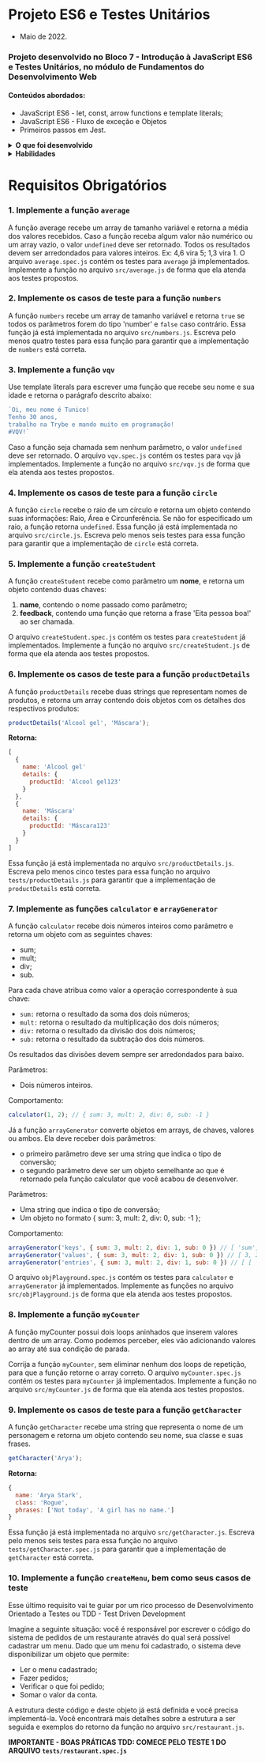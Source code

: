 # Projeto ES6 e Testes Unitários
- Maio de 2022.

### Projeto desenvolvido no Bloco 7 - Introdução à JavaScript ES6 e Testes Unitários, no módulo de Fundamentos do Desenvolvimento Web

#### Conteúdos abordados:
  - JavaScript ES6 - let, const, arrow functions e template literals;
  - JavaScript ES6 - Fluxo de exceção e Objetos
  - Primeiros passos em Jest.

<details>
  <summary><strong>O que foi desenvolvido</strong></summary><br />
  Implementação de funções na resolução dos requisitos propostos e/ou testes unitários, de acordo com o que está sendo solicitado em cada enunciado.
</details>

<details>
  <summary><strong>Habilidades</strong></summary>

  - Escrever testes unitários utilizando o módulo Jest do NodeJS para verificar o correto funcionamento das funções;

  - Escrever funções de forma que elas atendam a testes já implementados;
  
  - Escrever testes e funções utilizando uma abordagem de desenvolvimento orientado a testes.
</details>

# Requisitos Obrigatórios

### 1. Implemente a função `average`
A função average recebe um array de tamanho variável e retorna a média dos valores recebidos. Caso a função receba algum valor não numérico ou um array vazio, o valor `undefined` deve ser retornado. Todos os resultados devem ser arredondados para valores inteiros. Ex: 4,6 vira 5; 1,3 vira 1. O arquivo `average.spec.js` contém os testes para `average` já implementados. Implemente a função no arquivo `src/average.js` de forma que ela atenda aos testes propostos.

### 2. Implemente os casos de teste para a função `numbers`
A função `numbers` recebe um array de tamanho variável e retorna `true` se todos os parâmetros forem do tipo 'number' e `false` caso contrário. Essa função já está implementada no arquivo `src/numbers.js`. Escreva pelo menos quatro testes para essa função para garantir que a implementação de `numbers` está correta.

### 3. Implemente a função `vqv`
Use template literals para escrever uma função que recebe seu nome e sua idade e retorna o parágrafo descrito abaixo:

  ```javascript
  `Oi, meu nome é Tunico!
  Tenho 30 anos,
  trabalho na Trybe e mando muito em programação!
  #VQV!`
  ```

  Caso a função seja chamada sem nenhum parâmetro, o valor `undefined` deve ser retornado. O arquivo `vqv.spec.js` contém os testes para `vqv` já implementados. Implemente a função no arquivo `src/vqv.js` de forma que ela atenda aos testes propostos.

### 4. Implemente os casos de teste para a função `circle`
A função `circle` recebe o raio de um círculo e retorna um objeto contendo suas informações: Raio, Área e Circunferência. Se não for especificado um raio, a função retorna `undefined`. Essa função já está implementada no arquivo `src/circle.js`. Escreva pelo menos seis testes para essa função para garantir que a implementação de `circle` está correta.

### 5. Implemente a função `createStudent`
A função `createStudent` recebe como parâmetro um **nome**, e retorna um objeto contendo duas chaves:

  1. **name**, contendo o nome passado como parâmetro;
  2. **feedback**, contendo uma função que retorna a frase 'Eita pessoa boa!' ao ser chamada.

  O arquivo `createStudent.spec.js` contém os testes para `createStudent` já implementados. Implemente a função no arquivo `src/createStudent.js` de forma que ela atenda aos testes propostos.

### 6. Implemente os casos de teste para a função `productDetails`
A função `productDetails` recebe duas strings que representam nomes de produtos, e retorna um array contendo dois objetos com os detalhes dos respectivos produtos:

  ```javascript
  productDetails('Alcool gel', 'Máscara');
  ```

  **Retorna:**

  ```js
  [
    {
      name: 'Alcool gel'
      details: {
        productId: 'Alcool gel123'
      }
    },
    {
      name: 'Máscara'
      details: {
        productId: 'Máscara123'
      }
    }
  ]
  ```

  Essa função já está implementada no arquivo `src/productDetails.js`. Escreva pelo menos cinco testes para essa função no arquivo `tests/productDetails.js` para garantir que a implementação de `productDetails` está correta.

### 7. Implemente as funções `calculator` e `arrayGenerator`
A função `calculator` recebe dois números inteiros como parâmetro e retorna um objeto com as seguintes chaves:
  - sum;
  - mult;
  - div;
  - sub.

  Para cada chave atribua como valor a operação correspondente à sua chave:
  - `sum:` retorna o resultado da soma dos dois números;
  - `mult:` retorna o resultado da multiplicação dos dois números;
  - `div:` retorna o resultado da divisão dos dois números;
  - `sub:` retorna o resultado da subtração dos dois números.

  Os resultados das divisões devem sempre ser arredondados para baixo.

  Parâmetros:
  - Dois números inteiros.

  Comportamento:
  ```javascript
  calculator(1, 2); // { sum: 3, mult: 2, div: 0, sub: -1 }
  ```

  Já a função `arrayGenerator` converte objetos em arrays, de chaves, valores ou ambos. Ela deve receber dois parâmetros:

  - o primeiro parâmetro deve ser uma string que indica o tipo de conversão;
  - o segundo parâmetro deve ser um objeto semelhante ao que é retornado pela função calculator que você acabou de desenvolver.

  Parâmetros:
  - Uma string que indica o tipo de conversão;
  - Um objeto no formato { sum: 3, mult: 2, div: 0, sub: -1 };

  Comportamento:
  ```javascript
  arrayGenerator('keys', { sum: 3, mult: 2, div: 1, sub: 0 }) // [ 'sum', 'mult', 'div', 'sub' ]
  arrayGenerator('values', { sum: 3, mult: 2, div: 1, sub: 0 }) // [ 3, 2, 1, 0 ]
  arrayGenerator('entries', { sum: 3, mult: 2, div: 1, sub: 0 }) // [ [ 'sum', 3 ], [ 'mult', 2 ], [ 'div', 1 ], [ 'sub', 0 ] ]
  ```
  O arquivo `objPlayground.spec.js` contém os testes para `calculator` e `arrayGenerator` já implementados. Implemente as funções no arquivo `src/objPlayground.js` de forma que ela atenda aos testes propostos.

### 8. Implemente a função `myCounter`
A função myCounter possui dois loops aninhados que inserem valores dentro de um array. Como podemos perceber, eles vão adicionando valores ao array até sua condição de parada.

   Corrija a função `myCounter`, sem eliminar nenhum dos loops de repetição, para que a função retorne o array correto. O arquivo `myCounter.spec.js` contém os testes para `myCounter` já implementados. Implemente a função no arquivo `src/myCounter.js` de forma que ela atenda aos testes propostos.

### 9. Implemente os casos de teste para a função `getCharacter`
A função `getCharacter` recebe uma string que representa o nome de um personagem e retorna um objeto contendo seu nome, sua classe e suas frases.

  ```javascript
  getCharacter('Arya');
  ```

  **Retorna:**

  ```javascript
  {
    name: 'Arya Stark',
    class: 'Rogue',
    phrases: ['Not today', 'A girl has no name.']
  }
  ```

  Essa função já está implementada no arquivo `src/getCharacter.js`. Escreva pelo menos seis testes para essa função no arquivo `tests/getCharacter.spec.js` para garantir que a implementação de `getCharacter` está correta.

### 10. Implemente a função `createMenu`, bem como seus casos de teste
Esse último requisito vai te guiar por um rico processo de Desenvolvimento Orientado a Testes ou TDD - Test Driven Development

  Imagine a seguinte situação: você é responsável por escrever o código do sistema de pedidos de um restaurante através do qual será possível cadastrar um menu. Dado que um menu foi cadastrado, o sistema deve disponibilizar um objeto que permite:

  - Ler o menu cadastrado;
  - Fazer pedidos;
  - Verificar o que foi pedido;
  - Somar o valor da conta.

  A estrutura deste código e deste objeto já está definida e você precisa implementá-la. Você encontrará mais detalhes sobre a estrutura a ser seguida e exemplos do retorno da função no arquivo `src/restaurant.js`.

  **IMPORTANTE - BOAS PRÁTICAS TDD: COMECE PELO TESTE 1 DO ARQUIVO `tests/restaurant.spec.js`** 